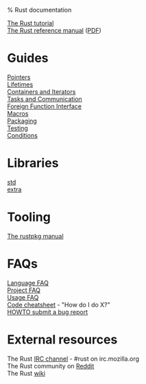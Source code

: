 % Rust documentation

<!-- Completely hide the TOC and the section numbers -->
<style type="text/css">
#TOC { display: none; }
.header-section-number { display: none; }
</style>

[The Rust tutorial](tutorial.html)  
[The Rust reference manual](rust.html) ([PDF](rust.pdf))  

# Guides

[Pointers](guide-pointers.html)  
[Lifetimes](guide-lifetimes.html)  
[Containers and Iterators](guide-container.html)  
[Tasks and Communication](guide-tasks.html)  
[Foreign Function Interface](guide-ffi.html)  
[Macros](guide-macros.html)  
[Packaging](guide-rustpkg.html)  
[Testing](guide-testing.html)  
[Conditions](guide-conditions.html)  

# Libraries

[std](std/index.html)  
[extra](extra/index.html)  

# Tooling

[The rustpkg manual](rustpkg.html)  

# FAQs

[Language FAQ](complement-lang-faq.html)  
[Project FAQ](complement-project-faq.html)  
[Usage FAQ](complement-usage-faq.html)  
[Code cheatsheet](complement-cheatsheet.html) - "How do I do X?"  
[HOWTO submit a bug report](complement-bugreport.html)  

# External resources

The Rust [IRC channel](http://chat.mibbit.com/?server=irc.mozilla.org&channel=%23rust) - #rust on irc.mozilla.org  
The Rust community on [Reddit](http://reddit.com/r/rust)  
The Rust [wiki](http://github.com/mozilla/rust/wiki)  
